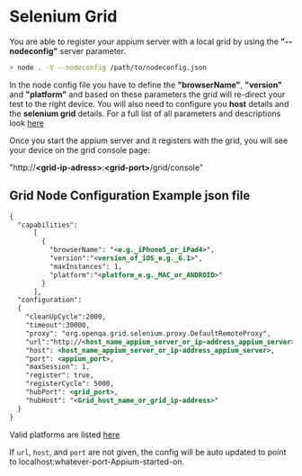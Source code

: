 Selenium Grid
======================

You are able to register your appium server with a local grid by using the
<b>"--nodeconfig"</b> server parameter.

```bash
> node . -V --nodeconfig /path/to/nodeconfig.json
```

In the node config file you have to define the <b>"browserName"</b>,
<b>"version"</b> and <b>"platform"</b> and based on these parameters the grid
 will re-direct your test to the right device. You will also need to
 configure you <b>host</b> details and the <b>selenium grid</b> details. For
 a full list of all parameters and descriptions look
 [here](http://code.google.com/p/selenium/source/browse/java/server/src/org/openqa/grid/common/defaults/GridParameters.properties)

Once you start the appium server and it registers with the grid,
you will see your device on the grid console page:

"http://<b>\<grid-ip-adress\></b>:<b>\<grid-port\></b>/grid/console"

## Grid Node Configuration Example json file

```xml
{
  "capabilities":
      [
        {
          "browserName": "<e.g._iPhone5_or_iPad4>",
          "version":"<version_of_iOS_e.g._6.1>",
          "maxInstances": 1,
          "platform":"<platform_e.g._MAC_or_ANDROID>"
        }
      ],
  "configuration":
  {
    "cleanUpCycle":2000,
    "timeout":30000,
    "proxy": "org.openqa.grid.selenium.proxy.DefaultRemoteProxy",
    "url":"http://<host_name_appium_server_or_ip-address_appium_server>:<appium_port>/wd/hub",
    "host": <host_name_appium_server_or_ip-address_appium_server>,
    "port": <appium_port>,
    "maxSession": 1,
    "register": true,
    "registerCycle": 5000,
    "hubPort": <grid_port>,
    "hubHost": "<Grid_host_name_or_grid_ip-address>"
  }
}
```

Valid platforms are listed [here](http://selenium.googlecode.com/git/docs/api/java/org/openqa/selenium/Platform.html)

If `url`, `host`, and `port` are not given, the config will be auto updated to point to localhost:whatever-port-Appium-started-on.